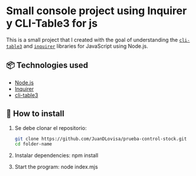 # Small console project using Inquirer y CLI-Table3 for js

This is a small project that I created with the goal of understanding the [`cli-table3`](https://www.npmjs.com/package/cli-table3) and [`inquirer`](https://www.npmjs.com/package/inquirer) libraries for JavaScript using Node.js.

## 📦 Technologies used

- [Node.js](https://nodejs.org/)
- [Inquirer](https://www.npmjs.com/package/inquirer)
- [cli-table3](https://www.npmjs.com/package/cli-table3)

## 🚀 How to install

1. Se debe clonar el repositorio:
   ```bash
   git clone https://github.com/JuanDLovisa/prueba-control-stock.git
   cd folder-name

2. Instalar dependencies:
    npm install

3. Start the program:
    node index.mjs